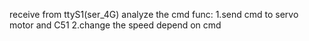 receive from ttyS1(ser_4G)
analyze the cmd
func:
1.send cmd to servo motor and C51
2.change the speed depend on cmd
